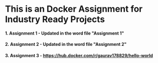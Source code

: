 # This is an Docker Assignment for Industry Ready Projects 

#### 1. Assignment 1 - Updated in the word file "Assignment 1"
#### 2. Assignment 2 - Updated in the word file "Assignment 2"
#### 3. Assignment 3 - https://hub.docker.com/r/gaurav178829/hello-world


